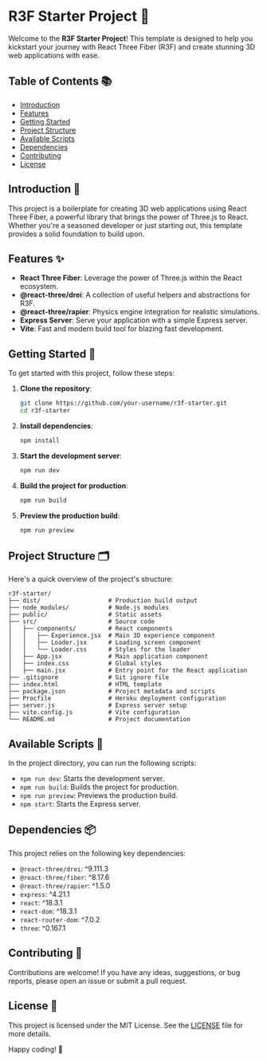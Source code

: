 # R3F Starter Project 🚀

Welcome to the **R3F Starter Project**! This template is designed to help you kickstart your journey with React Three Fiber (R3F) and create stunning 3D web applications with ease.

## Table of Contents 📚
- [Introduction](#introduction)
- [Features](#features)
- [Getting Started](#getting-started)
- [Project Structure](#project-structure)
- [Available Scripts](#available-scripts)
- [Dependencies](#dependencies)
- [Contributing](#contributing)
- [License](#license)

## Introduction 🌟

This project is a boilerplate for creating 3D web applications using React Three Fiber, a powerful library that brings the power of Three.js to React. Whether you're a seasoned developer or just starting out, this template provides a solid foundation to build upon.

## Features ✨

- **React Three Fiber**: Leverage the power of Three.js within the React ecosystem.
- **@react-three/drei**: A collection of useful helpers and abstractions for R3F.
- **@react-three/rapier**: Physics engine integration for realistic simulations.
- **Express Server**: Serve your application with a simple Express server.
- **Vite**: Fast and modern build tool for blazing fast development.

## Getting Started 🚀

To get started with this project, follow these steps:

1. **Clone the repository**:
    ```sh
    git clone https://github.com/your-username/r3f-starter.git
    cd r3f-starter
    ```

2. **Install dependencies**:
    ```sh
    npm install
    ```

3. **Start the development server**:
    ```sh
    npm run dev
    ```

4. **Build the project for production**:
    ```sh
    npm run build
    ```

5. **Preview the production build**:
    ```sh
    npm run preview
    ```

## Project Structure 🗂️

Here's a quick overview of the project's structure:

```
r3f-starter/
├── dist/                   # Production build output
├── node_modules/           # Node.js modules
├── public/                 # Static assets
├── src/                    # Source code
│   ├── components/         # React components
│   │   ├── Experience.jsx  # Main 3D experience component
│   │   ├── Loader.jsx      # Loading screen component
│   │   └── Loader.css      # Styles for the loader
│   ├── App.jsx             # Main application component
│   ├── index.css           # Global styles
│   ├── main.jsx            # Entry point for the React application
├── .gitignore              # Git ignore file
├── index.html              # HTML template
├── package.json            # Project metadata and scripts
├── Procfile                # Heroku deployment configuration
├── server.js               # Express server setup
├── vite.config.js          # Vite configuration
└── README.md               # Project documentation
```

## Available Scripts 📜

In the project directory, you can run the following scripts:

- `npm run dev`: Starts the development server.
- `npm run build`: Builds the project for production.
- `npm run preview`: Previews the production build.
- `npm start`: Starts the Express server.

## Dependencies 📦

This project relies on the following key dependencies:

- `@react-three/drei`: ^9.111.3
- `@react-three/fiber`: ^8.17.6
- `@react-three/rapier`: ^1.5.0
- `express`: ^4.21.1
- `react`: ^18.3.1
- `react-dom`: ^18.3.1
- `react-router-dom`: ^7.0.2
- `three`: ^0.167.1

## Contributing 🤝

Contributions are welcome! If you have any ideas, suggestions, or bug reports, please open an issue or submit a pull request.

## License 📄

This project is licensed under the MIT License. See the [LICENSE](LICENSE) file for more details.

Happy coding! 🚀